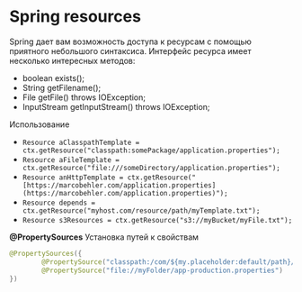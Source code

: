 # **Spring resources**

Spring дает вам возможность доступа к ресурсам с помощью приятного небольшого синтаксиса. Интерфейс ресурса имеет несколько интересных методов:

- boolean exists();
- String getFilename();
- File getFile() throws IOException;
- InputStream getInputStream() throws IOException;

Использование
- `Resource aClasspathTemplate = ctx.getResource("classpath:somePackage/application.properties");`
- `Resource aFileTemplate = ctx.getResource("file:///someDirectory/application.properties");`
- `Resource anHttpTemplate = ctx.getResource("[https://marcobehler.com/application.properties](https://marcobehler.com/application.properties)");`
- `Resource depends = ctx.getResource("myhost.com/resource/path/myTemplate.txt");`
- `Resource s3Resources = ctx.getResource("s3://myBucket/myFile.txt");`

**@PropertySources**
Установка путей к свойствам

```java
@PropertySources({
		@PropertySource("classpath:/com/${my.placeholder:default/path}/app.properties"),
		@PropertySource("file://myFolder/app-production.properties")
})
```
